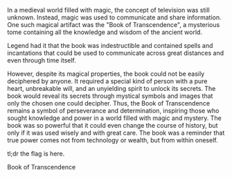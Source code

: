 In a medieval world filled with magic, the concept of television was still unknown. Instead, magic was used to communicate and share information. One such magical artifact was the "Book of Transcendence", a mysterious tome containing all the knowledge and wisdom of the ancient world.

Legend had it that the book was indestructible and contained spells and incantations that could be used to communicate across great distances and even through time itself.

However, despite its magical properties, the book could not be easily deciphered by anyone. It required a special kind of person with a pure heart, unbreakable will, and an unyielding spirit to unlock its secrets. The book would reveal its secrets through mystical symbols and images that only the chosen one could decipher.
Thus, the Book of Transcendence remains a symbol of perseverance and determination, inspiring those who sought knowledge and power in a world filled with magic and mystery. The book was so powerful that it could even change the course of history, but only if it was used wisely and with great care. The book was a reminder that true power comes not from technology or wealth, but from within oneself.

tl;dr the flag is here.

Book of Transcendence
